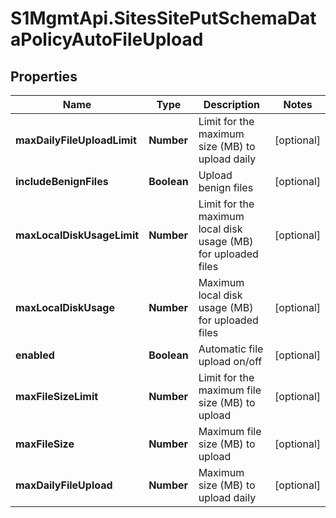 # S1MgmtApi.SitesSitePutSchemaDataPolicyAutoFileUpload

## Properties
Name | Type | Description | Notes
------------ | ------------- | ------------- | -------------
**maxDailyFileUploadLimit** | **Number** | Limit for the maximum size (MB) to upload daily | [optional] 
**includeBenignFiles** | **Boolean** | Upload benign files | [optional] 
**maxLocalDiskUsageLimit** | **Number** | Limit for the maximum local disk usage (MB) for uploaded files | [optional] 
**maxLocalDiskUsage** | **Number** | Maximum local disk usage (MB) for uploaded files | [optional] 
**enabled** | **Boolean** | Automatic file upload on/off | [optional] 
**maxFileSizeLimit** | **Number** | Limit for the maximum file size (MB) to upload | [optional] 
**maxFileSize** | **Number** | Maximum file size (MB) to upload | [optional] 
**maxDailyFileUpload** | **Number** | Maximum size (MB) to upload daily | [optional] 


